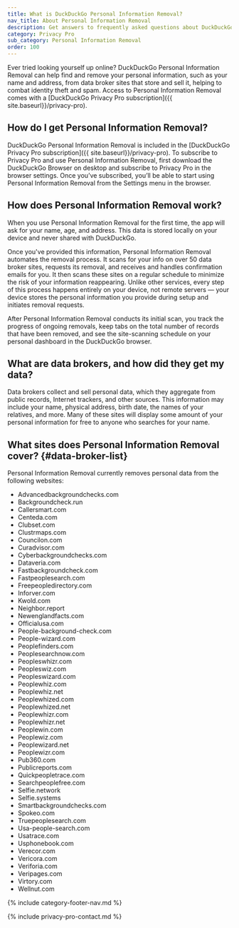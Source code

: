```yaml
---
title: What is DuckDuckGo Personal Information Removal?
nav_title: About Personal Information Removal
description: Get answers to frequently asked questions about DuckDuckGo Personal Information Removal, which removes your personal information from sites that store and sell it.
category: Privacy Pro
sub_category: Personal Information Removal
order: 100
---
```


Ever tried looking yourself up online? DuckDuckGo Personal Information Removal can help find and remove your personal information, such as your name and address, from data broker sites that store and sell it, helping to combat identity theft and spam. Access to Personal Information Removal comes with a [DuckDuckGo Privacy Pro subscription]({{ site.baseurl}}/privacy-pro).

## How do I get Personal Information Removal?

DuckDuckGo Personal Information Removal is included in the [DuckDuckGo Privacy Pro subscription]({{ site.baseurl}}/privacy-pro). To subscribe to Privacy Pro and use Personal Information Removal, first download the DuckDuckGo Browser on desktop and subscribe to Privacy Pro in the browser settings. Once you’ve subscribed, you’ll be able to start using Personal Information Removal from the Settings menu in the browser.

## How does Personal Information Removal work?

When you use Personal Information Removal for the first time, the app will ask for your name, age, and address. This data is stored locally on your device and never shared with DuckDuckGo.

Once you've provided this information, Personal Information Removal automates the removal process. It scans for your info on over 50 data broker sites, requests its removal, and receives and handles confirmation emails for you. It then scans these sites on a regular schedule to minimize the risk of your information reappearing. Unlike other services, every step of this process happens entirely on your device, not remote servers — your device stores the personal information you provide during setup and initiates removal requests.

After Personal Information Removal conducts its initial scan, you track the progress of ongoing removals, keep tabs on the total number of records that have been removed, and see the site-scanning schedule on your personal dashboard in the DuckDuckGo browser.

## What are data brokers, and how did they get my data?

Data brokers collect and sell personal data, which they aggregate from public records, Internet trackers, and other sources. This information may include your name, physical address, birth date, the names of your relatives, and more. Many of these sites will display some amount of your personal information for free to anyone who searches for your name.

## What sites does Personal Information Removal cover? {#data-broker-list}

Personal Information Removal currently removes personal data from the following websites:

-   Advancedbackgroundchecks.com
-   Backgroundcheck.run
-   Callersmart.com
-   Centeda.com
-   Clubset.com
-   Clustrmaps.com
-   Councilon.com
-   Curadvisor.com
-   Cyberbackgroundchecks.com
-   Dataveria.com
-   Fastbackgroundcheck.com
-   Fastpeoplesearch.com
-   Freepeopledirectory.com
-   Inforver.com
-   Kwold.com
-   Neighbor.report
-   Newenglandfacts.com
-   Officialusa.com
-   People-background-check.com
-   People-wizard.com
-   Peoplefinders.com
-   Peoplesearchnow.com
-   Peopleswhizr.com
-   Peopleswiz.com
-   Peopleswizard.com
-   Peoplewhiz.com
-   Peoplewhiz.net
-   Peoplewhized.com
-   Peoplewhized.net
-   Peoplewhizr.com
-   Peoplewhizr.net
-   Peoplewin.com
-   Peoplewiz.com
-   Peoplewizard.net
-   Peoplewizr.com
-   Pub360.com
-   Publicreports.com
-   Quickpeopletrace.com
-   Searchpeoplefree.com
-   Selfie.network
-   Selfie.systems
-   Smartbackgroundchecks.com
-   Spokeo.com
-   Truepeoplesearch.com
-   Usa-people-search.com
-   Usatrace.com
-   Usphonebook.com
-   Verecor.com
-   Vericora.com
-   Veriforia.com
-   Veripages.com
-   Virtory.com
-   Wellnut.com

{% include category-footer-nav.md %}

{% include privacy-pro-contact.md %}
